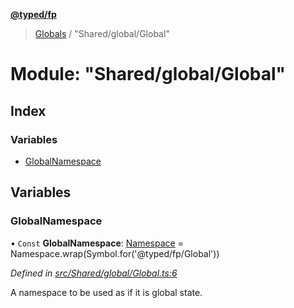 **[@typed/fp](../README.md)**

> [Globals](../globals.md) / "Shared/global/Global"

# Module: "Shared/global/Global"

## Index

### Variables

* [GlobalNamespace](_shared_global_global_.md#globalnamespace)

## Variables

### GlobalNamespace

• `Const` **GlobalNamespace**: [Namespace](_shared_core_model_namespace_.namespace.md) = Namespace.wrap(Symbol.for('@typed/fp/Global'))

*Defined in [src/Shared/global/Global.ts:6](https://github.com/TylorS/typed-fp/blob/ac98ca1/src/Shared/global/Global.ts#L6)*

A namespace to be used as if it is global state.
